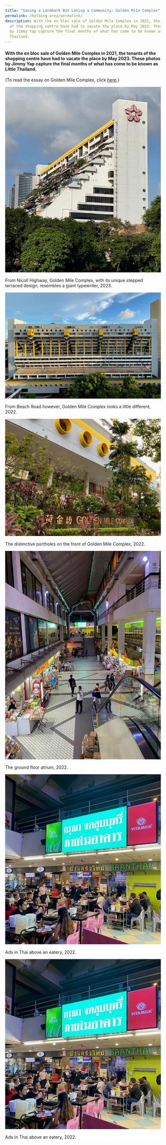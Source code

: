 ```yaml
---
title: "Saving a Landmark But Losing a Community: Golden Mile Complex"
permalink: /holding-area/permalink/
description: With the en bloc sale of Golden Mile Complex in 2021, the tenants
  of the shopping centre have had to vacate the place by May 2023. These photos
  by Jimmy Yap capture the final months of what has come to be known as Little
  Thailand.
---
```

#### With the en bloc sale of Golden Mile Complex in 2021, the tenants of the shopping centre have had to vacate the place by May 2023. These photos by Jimmy Yap capture the final months of what has come to be known as Little Thailand.

(To read the essay on Golden Mile Complex, click [here](https://biblioasia.nlb.gov.sg/vol-19/issue-2/jul-sep-2023/golden-mile-complex/).)

![](/images/Vol%2019%20Issue%202/Golden%20Mile%20Complex/golden%20mile%201.jpg)
<div style="background-color: white;">From Nicoll Highway, Golden Mile Complex, with its unique stepped terraced design, resembles a giant typewriter, 2023.</div>

![](/images/Vol%2019%20Issue%202/Golden%20Mile%20Complex/from%20beach%20road.jpg)
<div style="background-color: white;">From Beach Road however, Golden Mile Complex looks a little different, 2022.</div>

![](/images/Vol%2019%20Issue%202/Golden%20Mile%20Complex/portholes.jpg)
<div style="background-color: white;">The distinctive portholes on the front of Golden Mile Complex, 2022.</div>

![](/images/Vol%2019%20Issue%202/Golden%20Mile%20Complex/ground%20floor%20atrium.jpg)
<div style="background-color: white;">The ground floor atrium, 2022.</div>

![](/images/Vol%2019%20Issue%202/Golden%20Mile%20Complex/ads%20in%20thai.jpg)
<div style="background-color: white;">Ads in Thai above an eatery, 2022.</div>

![](/images/Vol%2019%20Issue%202/Golden%20Mile%20Complex/ads%20in%20thai.jpg)
<div style="background-color: white;">Ads in Thai above an eatery, 2022.</div>